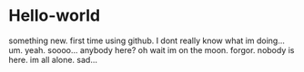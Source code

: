 # Hello-world
something new. first time using github.
I dont really know what im doing... um. yeah. soooo... anybody here? oh wait im on the moon. forgor. nobody is here. im all alone. sad...
